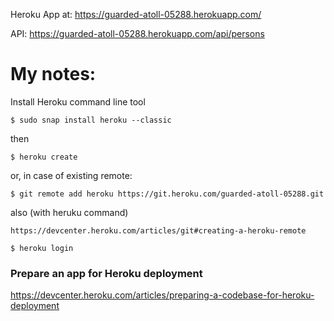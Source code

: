Heroku App at: https://guarded-atoll-05288.herokuapp.com/

API: https://guarded-atoll-05288.herokuapp.com/api/persons

# My notes:

Install Heroku command line tool

```
$ sudo snap install heroku --classic
```

then

```
$ heroku create
```

or, in case of existing remote:

```
$ git remote add heroku https://git.heroku.com/guarded-atoll-05288.git
```
also (with heruku command)
```
https://devcenter.heroku.com/articles/git#creating-a-heroku-remote
```


```
$ heroku login
```

### Prepare an app for Heroku deployment

https://devcenter.heroku.com/articles/preparing-a-codebase-for-heroku-deployment
